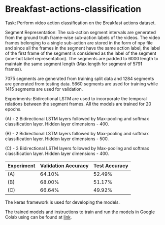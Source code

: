 # Breakfast-actions-classification

Task: Perform video action classification on the Breakfast actions dataset.

Segment Representation: The sub-action segment intervals are generated from the ground truth frame-wise sub-action labels of the videos. The video frames belonging to a single sub-action are stored in the form of npy file and since all the frames in the segment have the same action label, the label of the first frame of the segment is considered as the label of the segment (one-hot label representation). The segments are padded to 6000 length to maintain the same segment length (Max length for segment of 5791 frames).

7075 segments are generated from training split data and 1284 segments are generated from testing data. 5660 segments are used for training while 1415 segments are used for validation. 

Experiments: Bidirectional LSTM are used to incorporate the temporal relations between the segment frames. All the models are trained for 20 epochs.

(A) - 2 Bidirectional LSTM layers followed by Max-pooling and softmax classification layer. Hidden layer dimensions - 400.

(B) - 2 Bidirectional LSTM layers followed by Max-pooling and softmax classification layer. Hidden layer dimensions - 500.

(C) - 3 Bidirectional LSTM layers followed by Max-pooling and softmax classification layer. Hidden layer dimensions - 400.

| Experiment | Validation Accuracy | Test Accuracy |
| ---------- | ------------------- | ------------- |
| (A) | 64.10% | 52.49% |
| (B) | 68.00% | 51.17% |
| (C) | 66.64% | 49.92% |

The keras framework is used for developing the models.

The trained models and instructions to train and run the models in Google Colab using can be found at [link](#https://drive.google.com/drive/folders/1HHRV2878NvRXbfZEsTUhVULSPz9EjGPR?usp=sharing).
